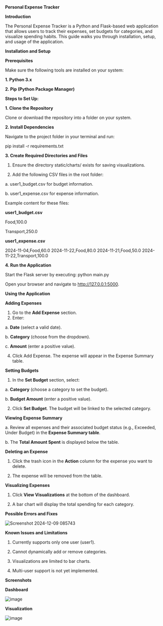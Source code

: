 **Personal Expense Tracker**


**Introduction**

The Personal Expense Tracker is a Python and Flask-based web application that allows users to track their expenses, set budgets for categories, and visualize spending habits. This guide walks you through installation, setup, and usage of the application.


**Installation and Setup**

**Prerequisites**

Make sure the following tools are installed on your system:

**1. Python 3.x**

**2. Pip (Python Package Manager)**



**Steps to Set Up:**

**1. Clone the Repository**

Clone or download the repository into a folder on your system.

**2. Install Dependencies**

Navigate to the project folder in your terminal and run:

pip install -r requirements.txt


**3. Create Required Directories and Files**

1. Ensure the directory static/charts/ exists for saving visualizations.
   
2. Add the following CSV files in the root folder:
   
a. user1_budget.csv for budget information.

b. user1_expense.csv for expense information.


Example content for these files:



**user1_budget.csv**

Food,100.0

Transport,250.0



**user1_expense.csv**

2024-11-04,Food,60.0
2024-11-22,Food,80.0
2024-11-21,Food,50.0
2024-11-22,Transport,100.0



**4. Run the Application**

Start the Flask server by executing:
python main.py


Open your browser and navigate to http://127.0.0.1:5000.



**Using the Application**

**Adding Expenses**

1. Go to the **Add Expense** section.
2. Enter:
   
a. **Date** (select a valid date).

b. **Category** (choose from the dropdown).

c. **Amount** (enter a positive value).


4. Click Add Expense. The expense will appear in the Expense Summary table.

   

**Setting Budgets**

1. In the **Set Budget** section, select:
   
a. **Category** (choose a category to set the budget).

b. **Budget Amount** (enter a positive value).


2. Click **Set Budget**. The budget will be linked to the selected category.



**Viewing Expense Summary**

a. Review all expenses and their associated budget status (e.g., Exceeded, Under Budget) in the **Expense Summary table**.

b. The **Total Amount Spent** is displayed below the table.



**Deleting an Expense**

1. Click the trash icon in the **Action** column for the expense you want to delete.
   
2. The expense will be removed from the table.



**Visualizing Expenses**

1. Click **View Visualizations** at the bottom of the dashboard.
   
2. A bar chart will display the total spending for each category.



**Possible Errors and Fixes**

![Screenshot 2024-12-09 085743](https://github.com/user-attachments/assets/f078c003-b868-42e1-ae38-fa4d3511cd74)



**Known Issues and Limitations**

1. Currently supports only one user (user1).
   
2. Cannot dynamically add or remove categories.
   
3. Visualizations are limited to bar charts.
   
4. Multi-user support is not yet implemented.



**Screenshots**

**Dashboard**

![image](https://github.com/user-attachments/assets/68d1ec80-b22b-4e9a-a5eb-49582607f8e3)

**Visualization**

![image](https://github.com/user-attachments/assets/8edd9f35-50b0-4676-8b10-ee601d0335c1)







